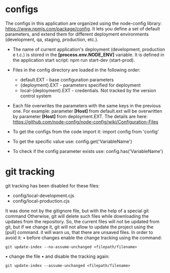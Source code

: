 # configs

The configs in this application are organized using the node-config library: https://www.npmjs.com/package/config. 
It lets you define a set of default parameters, and extend them for different deployment environments (development, qa, staging, production, etc.).

* The name of current application's deployment (development, production e t.c.) is stored in the __[process.env.NODE_ENV]__ variable. 
It is defined in the application start script: npm run start-dev (start-prod).


* Files in the config directory are loaded in the following order:
  * default.EXT             - base configuration parameters
  * {deployment}.EXT        - parameters specified for deployment
  * local-{deployment}.EXT  - credentials. Not tracked by the version control system


* Each file overwrites the parameters with the same keys in the previous one. 
For example: parameter __[Host]__ from default.ext will be overwritten by parameter __[Host]__ from deployment.EXT. 
The details are here: https://github.com/node-config/node-config/wiki/Configuration-Files


* To get the configs from the code import it: import config from 'config'
* To get the specific value use: config.get('VariableName')   
* To check if the config parameter exists use: config.has('VariableName') 


# git tracking

git tracking has been disabled for these files:
  * config/local-development.cjs
  * config/local-production.cjs

It was done not by the gitignore file, but with the help of a special git command
Otherwise, git will delete such files while downloading the updates from the repository.
So, the current files will not be updated from git, but if we change it, git will not allow to update the project using the [pull] command.
it will warn us, that there are unsaved files. In order to avoid it:
• before changes enable the change tracking using the command:

    git update-index --no-assume-unchanged <filepath/filename>

• change the file
• and disable the tracking again: 

    git update-index --assume-unchanged <filepath/filename>
